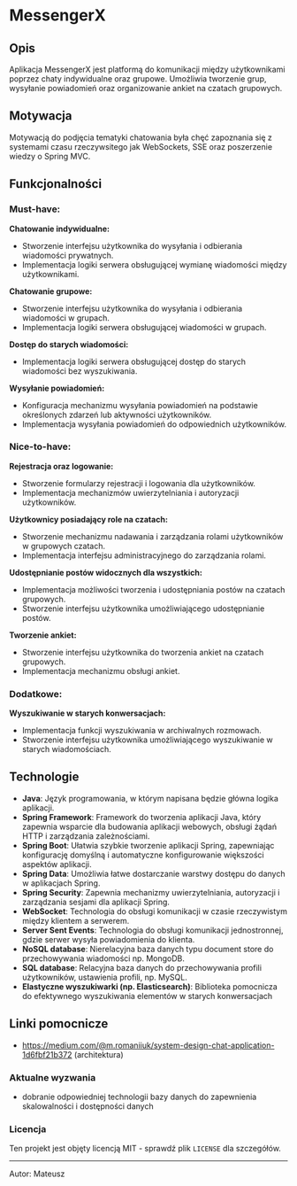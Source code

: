 # MessengerX

## Opis

Aplikacja MessengerX jest platformą do komunikacji między użytkownikami poprzez chaty indywidualne oraz grupowe. Umożliwia tworzenie grup, wysyłanie powiadomień oraz organizowanie ankiet na czatach grupowych.

## Motywacja
Motywacją do podjęcia tematyki chatowania była chęć zapoznania się z systemami czasu rzeczywsitego jak WebSockets, SSE oraz poszerzenie wiedzy o Spring MVC.

## Funkcjonalności

### Must-have:

**Chatowanie indywidualne:**
- Stworzenie interfejsu użytkownika do wysyłania i odbierania wiadomości prywatnych.
- Implementacja logiki serwera obsługującej wymianę wiadomości między użytkownikami.

**Chatowanie grupowe:**
- Stworzenie interfejsu użytkownika do wysyłania i odbierania wiadomości w grupach.
- Implementacja logiki serwera obsługującej wiadomości w grupach.

**Dostęp do starych wiadomości:**
- Implementacja logiki serwera obsługującej dostęp do starych wiadomości bez wyszukiwania.

**Wysyłanie powiadomień:**
- Konfiguracja mechanizmu wysyłania powiadomień na podstawie określonych zdarzeń lub aktywności użytkowników.
- Implementacja wysyłania powiadomień do odpowiednich użytkowników.

### Nice-to-have:

**Rejestracja oraz logowanie:**
- Stworzenie formularzy rejestracji i logowania dla użytkowników.
- Implementacja mechanizmów uwierzytelniania i autoryzacji użytkowników.

**Użytkownicy posiadający role na czatach:**
- Stworzenie mechanizmu nadawania i zarządzania rolami użytkowników w grupowych czatach.
- Implementacja interfejsu administracyjnego do zarządzania rolami.

**Udostępnianie postów widocznych dla wszystkich:**
- Implementacja możliwości tworzenia i udostępniania postów na czatach grupowych.
- Stworzenie interfejsu użytkownika umożliwiającego udostępnianie postów.

**Tworzenie ankiet:**
- Stworzenie interfejsu użytkownika do tworzenia ankiet na czatach grupowych.
- Implementacja mechanizmu obsługi ankiet.

### Dodatkowe:

**Wyszukiwanie w starych konwersacjach:**
- Implementacja funkcji wyszukiwania w archiwalnych rozmowach.
- Stworzenie interfejsu użytkownika umożliwiającego wyszukiwanie w starych wiadomościach.


## Technologie

- **Java**: Język programowania, w którym napisana będzie główna logika aplikacji.
- **Spring Framework**: Framework do tworzenia aplikacji Java, który zapewnia wsparcie dla budowania aplikacji webowych, obsługi żądań HTTP i zarządzania zależnościami.
- **Spring Boot**: Ułatwia szybkie tworzenie aplikacji Spring, zapewniając konfigurację domyślną i automatyczne konfigurowanie większości aspektów aplikacji.
- **Spring Data**: Umożliwia łatwe dostarczanie warstwy dostępu do danych w aplikacjach Spring.
- **Spring Security**: Zapewnia mechanizmy uwierzytelniania, autoryzacji i zarządzania sesjami dla aplikacji Spring.
- **WebSocket**: Technologia do obsługi komunikacji w czasie rzeczywistym między klientem a serwerem.
- **Server Sent Events**: Technologia do obsługi komunikacji jednostronnej, gdzie serwer wysyła powiadomienia do klienta.
- **NoSQL database**: Nierelacyjna baza danych typu document store do przechowywania wiadomości np. MongoDB.
- **SQL database**: Relacyjna baza danych do przechowywania profili użytkowników, ustawienia profili, np. MySQL.
- **Elastyczne wyszukiwarki (np. Elasticsearch)**: Biblioteka pomocnicza do efektywnego wyszukiwania elementów w starych konwersacjach

## Linki pomocnicze
- https://medium.com/@m.romaniiuk/system-design-chat-application-1d6fbf21b372 (architektura)

### Aktualne wyzwania
- dobranie odpowiedniej technologii bazy danych do zapewnienia skalowalności i dostępności danych
  
### Licencja

Ten projekt jest objęty licencją MIT - sprawdź plik `LICENSE` dla szczegółów.

---
Autor: Mateusz
